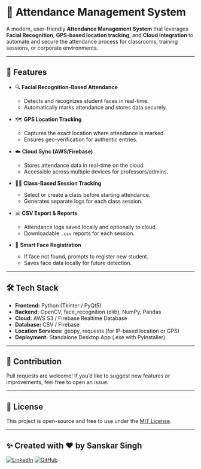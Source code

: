 # 📸 Attendance Management System

A modern, user-friendly **Attendance Management System** that leverages **Facial Recognition**, **GPS-based location tracking**, and **Cloud Integration** to automate and secure the attendance process for classrooms, training sessions, or corporate environments.

---

## 🚀 Features

- 🔍 **Facial Recognition-Based Attendance**
  - Detects and recognizes student faces in real-time.
  - Automatically marks attendance and stores data securely.
  
- 🗺️ **GPS Location Tracking**
  - Captures the exact location where attendance is marked.
  - Ensures geo-verification for authentic entries.
  
- ☁️ **Cloud Sync (AWS/Firebase)**
  - Stores attendance data in real-time on the cloud.
  - Accessible across multiple devices for professors/admins.

- 🧑‍🏫 **Class-Based Session Tracking**
  - Select or create a class before starting attendance.
  - Generates separate logs for each class session.

- 📊 **CSV Export & Reports**
  - Attendance logs saved locally and optionally to cloud.
  - Downloadable `.csv` reports for each session.

- 🧠 **Smart Face Registration**
  - If face not found, prompts to register new student.
  - Saves face data locally for future detection.

---

## 🛠️ Tech Stack

- **Frontend:** Python (Tkinter / PyQt5)
- **Backend:** OpenCV, face_recognition (dlib), NumPy, Pandas
- **Cloud:** AWS S3 / Firebase Realtime Database
- **Database:** CSV / Firebase
- **Location Services:** geopy, requests (for IP-based location or GPS)
- **Deployment:** Standalone Desktop App (.exe with PyInstaller)

---

## 🤝 Contribution

Pull requests are welcome! If you’d like to suggest new features or improvements, feel free to open an issue.

---

## 📃 License

This project is open-source and free to use under the [MIT License](LICENSE).

---

## ✨ Created with ❤️ by Sanskar Singh

[![LinkedIn](https://img.shields.io/badge/LinkedIn-blue?logo=linkedin&style=flat-square)](https://www.linkedin.com/in/sanskar9929/)
[![GitHub](https://img.shields.io/badge/GitHub-%2312100E.svg?logo=github&style=flat-square)](https://github.com/ishanuchaudhary)
